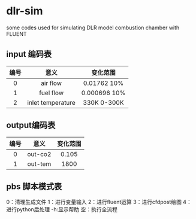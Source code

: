 <!--
 * @Author: wanglei
 * @Date: 2022-11-03 15:59:29
 * @LastEditTime: 2022-11-10 20:31:55
 * @Description: readme
-->
# dlr-sim
some codes used for simulating DLR model combustion chamber with FLUENT

## input 编码表
|编号|意义|变化范围|
|:-:|:-:|:-:|
|0|air flow|0.01762 10%|
|1|fuel flow|0.000696 10%|
|2|inlet temperature|330K 0-300K|

## output编码表
|编号|意义|变化范围|
|:-:|:-:|:-:|
|0|out-co2|0.105|
|1|out-tem|1800|

## pbs 脚本模式表
0：清理生成文件
1：进行变量输入
2：进行fluent运算
3：进行cfdpost绘图
4：进行python后处理
-h:显示帮助
空：执行全流程

